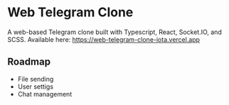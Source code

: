 # Web Telegram Clone

A web-based Telegram clone built with Typescript, React, Socket.IO, and SCSS. Available here: https://web-telegram-clone-iota.vercel.app


## Roadmap

- File sending
- User settigs
- Chat management 
